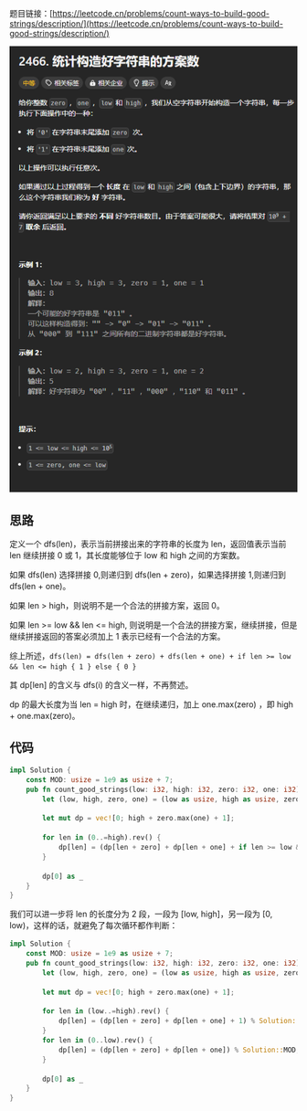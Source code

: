 题目链接：[https://leetcode.cn/problems/count-ways-to-build-good-strings/description/](https://leetcode.cn/problems/count-ways-to-build-good-strings/description/)

![](../../../../../images/2024/1734081505568-ffd4689c-8044-4697-9783-2f1409bb796b.png)

## 思路
定义一个 dfs(len)，表示当前拼接出来的字符串的长度为 len，返回值表示当前 len 继续拼接 0 或 1，其长度能够位于 low 和 high 之间的方案数。

如果 dfs(len) 选择拼接 0,则递归到 dfs(len + zero)，如果选择拼接 1,则递归到 dfs(len + one)。

如果 len > high，则说明不是一个合法的拼接方案，返回 0。

如果 len >= low && len <= high, 则说明是一个合法的拼接方案，继续拼接，但是继续拼接返回的答案必须加上 1 表示已经有一个合法的方案。

综上所述，`dfs(len) = dfs(len + zero) + dfs(len + one) + if len >= low && len <= high { 1 } else { 0 }`

其 dp[len] 的含义与 dfs(i) 的含义一样，不再赘述。

dp 的最大长度为当 len = high 时，在继续递归，加上 one.max(zero) ，即 high + one.max(zero)。

## 代码
```rust
impl Solution {
    const MOD: usize = 1e9 as usize + 7;
    pub fn count_good_strings(low: i32, high: i32, zero: i32, one: i32) -> i32 {
        let (low, high, zero, one) = (low as usize, high as usize, zero as usize, one as usize);
        
        let mut dp = vec![0; high + zero.max(one) + 1];

        for len in (0..=high).rev() {
            dp[len] = (dp[len + zero] + dp[len + one] + if len >= low && len <= high { 1 } else { 0 }) % Solution::MOD;
        }

        dp[0] as _
    }
}
```

我们可以进一步将 len 的长度分为 2 段，一段为 [low, high]，另一段为 [0, low)，这样的话，就避免了每次循环都作判断：

```rust
impl Solution {
    const MOD: usize = 1e9 as usize + 7;
    pub fn count_good_strings(low: i32, high: i32, zero: i32, one: i32) -> i32 {
        let (low, high, zero, one) = (low as usize, high as usize, zero as usize, one as usize);

        let mut dp = vec![0; high + zero.max(one) + 1];

        for len in (low..=high).rev() {
            dp[len] = (dp[len + zero] + dp[len + one] + 1) % Solution::MOD;
        }
        for len in (0..low).rev() {
            dp[len] = (dp[len + zero] + dp[len + one]) % Solution::MOD;
        }

        dp[0] as _
    }
}
```

